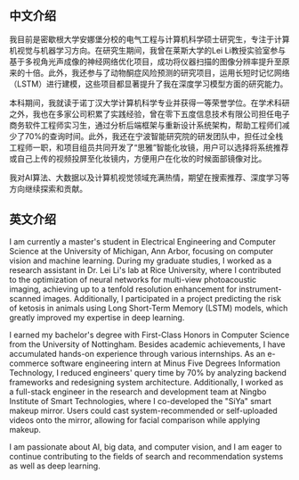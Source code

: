 ## 中文介绍

我目前是密歇根大学安娜堡分校的电气工程与计算机科学硕士研究生，专注于计算机视觉与机器学习方向。在研究生期间，我曾在莱斯大学的Lei Li教授实验室参与基于多视角光声成像的神经网络优化项目，成功将仪器扫描的图像分辨率提升至原来的十倍。此外，我还参与了动物酮症风险预测的研究项目，运用长短时记忆网络（LSTM）进行建模，这些项目都显著提升了我在深度学习模型方面的研究能力。

本科期间，我就读于诺丁汉大学计算机科学专业并获得一等荣誉学位。在学术科研之外，我也在多家公司积累了实践经验，曾在零下五度信息技术有限公司担任电子商务软件工程师实习生，通过分析后端框架与重新设计系统架构，帮助工程师们减少了70%的查询时间。此外，我还在宁波智能研究院的研发团队中，担任过全栈工程师一职，和项目组员共同开发了“思雅”智能化妆镜，用户可以选择将系统推荐或自己上传的视频投屏至化妆镜内，方便用户在化妆的时候面部镜像对比。

我对AI算法、大数据以及计算机视觉领域充满热情，期望在搜索推荐、深度学习等方向继续探索和贡献。

## 英文介绍

I am currently a master's student in Electrical Engineering and Computer Science at the University of Michigan, Ann Arbor, focusing on computer vision and machine learning. During my graduate studies, I worked as a research assistant in Dr. Lei Li's lab at Rice University, where I contributed to the optimization of neural networks for multi-view photoacoustic imaging, achieving up to a tenfold resolution enhancement for instrument-scanned images. Additionally, I participated in a project predicting the risk of ketosis in animals using Long Short-Term Memory (LSTM) models, which greatly improved my expertise in deep learning.

I earned my bachelor's degree with First-Class Honors in Computer Science from the University of Nottingham. Besides academic achievements, I have accumulated hands-on experience through various internships. As an e-commerce software engineering intern at Minus Five Degrees Information Technology, I reduced engineers' query time by 70% by analyzing backend frameworks and redesigning system architecture. Additionally, I worked as a full-stack engineer in the research and development team at Ningbo Institute of Smart Technologies, where I co-developed the "SiYa" smart makeup mirror. Users could cast system-recommended or self-uploaded videos onto the mirror, allowing for facial comparison while applying makeup.

I am passionate about AI, big data, and computer vision, and I am eager to continue contributing to the fields of search and recommendation systems as well as deep learning.

